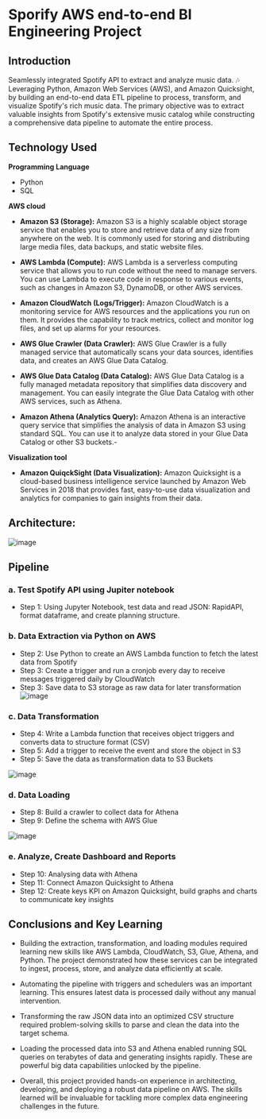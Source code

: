 # Sporify AWS end-to-end BI Engineering Project


## Introduction
Seamlessly integrated Spotify API to extract and analyze music data. 🎶 Leveraging Python, Amazon Web Services (AWS), and Amazon Quicksight, by building an end-to-end data ETL pipeline to process, transform, and visualize Spotify's rich music data.
The primary objective was to extract valuable insights from Spotify's extensive music catalog while constructing a comprehensive data pipeline to automate the entire process.

## Technology Used

**Programming Language**
- Python
- SQL

**AWS cloud** 
- **Amazon S3 (Storage):** Amazon S3 is a highly scalable object storage service that enables you to store and retrieve data of any size from anywhere on the web. It is commonly used for storing and distributing large media files, data backups, and static website files. 

- **AWS Lambda (Compute):** AWS Lambda is a serverless computing service that allows you to run code without the need to manage servers. You can use Lambda to execute code in response to various events, such as changes in Amazon S3, DynamoDB, or other AWS services.

- **Amazon CloudWatch (Logs/Trigger):** Amazon CloudWatch is a monitoring service for AWS resources and the applications you run on them. It provides the capability to track metrics, collect and monitor log files, and set up alarms for your resources.

- **AWS Glue Crawler (Data Crawler):** AWS Glue Crawler is a fully managed service that automatically scans your data sources, identifies data, and creates an AWS Glue Data Catalog.

- **AWS Glue Data Catalog (Data Catalog):** AWS Glue Data Catalog is a fully managed metadata repository that simplifies data discovery and management. You can easily integrate the Glue Data Catalog with other AWS services, such as Athena.

- **Amazon Athena (Analytics Query):** Amazon Athena is an interactive query service that simplifies the analysis of data in Amazon S3 using standard SQL. You can use it to analyze data stored in your Glue Data Catalog or other S3 buckets.- 

**Visualization tool** 
- **Amazon QuiqckSight (Data Visualization):** Amazon Quicksight is a cloud-based business intelligence service launched by Amazon Web Services in 2018 that provides fast, easy-to-use data visualization and analytics for companies to gain insights from their data.


## Architecture:
![image](https://github.com/MarkPhamm/Spotify-BI-Engineering-Project/assets/99457952/72f136f2-4ebd-4892-9685-f1bf552e2cd5)


## Pipeline
### **a. Test Spotify API using Jupiter notebook**
  - Step 1: Using Jupyter Notebook, test data and read JSON: RapidAPI, format dataframe, and create planning structure.

### **b. Data Extraction via Python on AWS**
  - Step 2: Use Python to create an AWS Lambda function to fetch the latest data from Spotify
  - Step 3: Create a trigger and run a cronjob every day to receive messages triggered daily by CloudWatch
  - Step 3: Save data to S3 storage as raw data for later transformation
![image](https://github.com/MarkPhamm/Spotify-BI-Engineering-Project/assets/99457952/02b54637-0389-44c0-9f74-0dfb825bb401)



### **c. Data Transformation**
  - Step 4: Write a Lambda function that receives object triggers and converts data to structure format (CSV)
  - Step 5: Add a trigger to receive the event and store the object in S3
  - Step 5: Save the data as transformation data to S3 Buckets

![image](https://github.com/MarkPhamm/Spotify-BI-Engineering-Project/assets/99457952/f8fd6d4f-dd0d-4a11-80f3-82056295c808)


### **d. Data Loading**
- Step 8: Build a crawler to collect data for Athena
- Step 9: Define the schema with AWS Glue

![image](https://github.com/MarkPhamm/Spotify-BI-Engineering-Project/assets/99457952/c71eabaa-8cef-4c17-8435-190fe45a637c)


### **e. Analyze, Create Dashboard and Reports**
- Step 10: Analysing data with Athena
- Step 11: Connect Amazon Quicksight to Athena
- Step 12: Create keys KPI on Amazon Quicksight, build graphs and charts to communicate key insights

## Conclusions and Key Learning

* Building the extraction, transformation, and loading modules required learning new skills like AWS Lambda, CloudWatch, S3, Glue, Athena, and Python. The project demonstrated how these services can be integrated to ingest, process, store, and analyze data efficiently at scale.

* Automating the pipeline with triggers and schedulers was an important learning. This ensures latest data is processed daily without any manual intervention.

* Transforming the raw JSON data into an optimized CSV structure required problem-solving skills to parse and clean the data into the target schema.

* Loading the processed data into S3 and Athena enabled running SQL queries on terabytes of data and generating insights rapidly. These are powerful big data capabilities unlocked by the pipeline.

* Overall, this project provided hands-on experience in architecting, developing, and deploying a robust data pipeline on AWS. The skills learned will be invaluable for tackling more complex data engineering challenges in the future.


